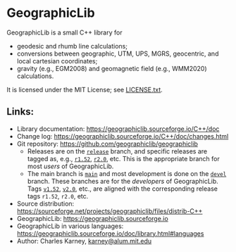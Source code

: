 # GeographicLib

GeographicLib is a small C++ library for

* geodesic and rhumb line calculations;
* conversions between geographic, UTM, UPS, MGRS, geocentric, and local
  cartesian coordinates;
* gravity (e.g., EGM2008) and geomagnetic field (e.g., WMM2020)
  calculations.

It is licensed under the MIT License; see
[LICENSE.txt](https://geographiclib.sourceforge.io/LICENSE.txt).

## Links:

* Library documentation: https://geographiclib.sourceforge.io/C++/doc
* Change log: https://geographiclib.sourceforge.io/C++/doc/changes.html
* Git repository: https://github.com/geographiclib/geographiclib
  * Releases are on the [`release`](../../release) branch, and specific
    releases are tagged as, e.g., [`r1.52`](../../tree/r1.52),
    [`r2.0`](../../tree/r2.0), etc.  This is the appropriate branch
    for most *users* of GeographicLib.
  * The main branch is [`main`](../..) and most development is done on
    the [`devel`](../../tree/devel) branch.  These branches are for the
    *developers* of GeographicLib.  Tags [`v1.52`](../../tree/v1.52),
    [`v2.0`](../../tree/v2.0), etc., are aligned with the
    corresponding release tags `r1.52`, `r2.0`, etc.
* Source distribution:
  https://sourceforge.net/projects/geographiclib/files/distrib-C++
* GeographicLib: https://geographiclib.sourceforge.io
* GeographicLib in various languages:
  https://geographiclib.sourceforge.io/doc/library.html#languages
* Author: Charles Karney, <karney@alum.mit.edu>

